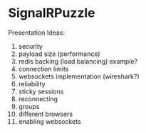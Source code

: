 # SignalRPuzzle


Presentation Ideas:

1. security
2. payload size (performance)
3. redis backing (load balancing) example?
4. connection limits
5. websockets implementation (wireshark?)
6. reliability
7. sticky sessions
8. reconnecting
9. groups
10. different browsers
11. enabling websockets
